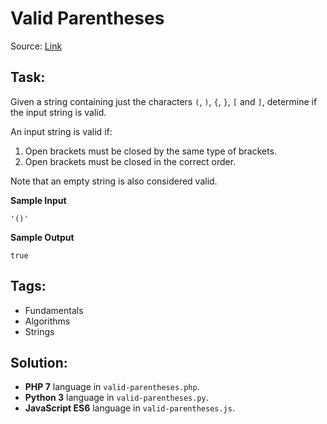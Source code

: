 # Valid Parentheses

Source: [Link](https://leetcode.com/problems/valid-parentheses/)

## Task:

Given a string containing just the characters `(`, `)`, `{`, `}`, `[` and `]`, determine if the input string is 
valid.

An input string is valid if:

1. Open brackets must be closed by the same type of brackets.
2. Open brackets must be closed in the correct order.

Note that an empty string is also considered valid.

**Sample Input**

```
'()'
```

**Sample Output**
```
true
```

## Tags:

* Fundamentals
* Algorithms
* Strings

## Solution:

* **PHP 7** language in `valid-parentheses.php`.
* **Python 3** language in `valid-parentheses.py`.
* **JavaScript ES6** language in `valid-parentheses.js`.